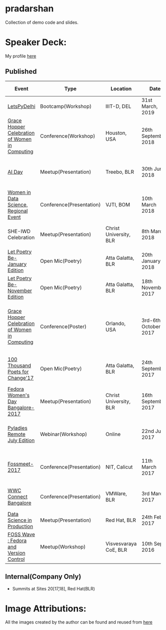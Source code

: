 # pradarshan
Collection of demo code and slides.

# Speaker Deck:
My profile [here](https://speakerdeck.com/_themessier)

## Published

|    Event        |   Type    | Location |  Date   |    Presentation Link   |
|-----------------|-----------|--------|--------|------------|
| [LetsPyDelhi](https://twitter.com/DelhiLetspy) | Bootcamp(Workshop) | IIIT-D, DEL | 31st March, 2019 | [Intro To ML, ML Handson](https://github.com/sara-02/pradarshan/tree/master/IIIT_D)|
| [Grace Hopper Celebration of Women in Computing](https://ghc.anitaborg.org/) | Conference(Workshop) | Houston, USA | 26th September, 2018 | Building Cloud Native Applications |
| [AI Day](https://www.meetup.com/Practical-Data-Science-Workshops-Bangalore/events/251361758/) | Meetup(Presentation) | Treebo, BLR | 30th June 2018 | [Matrix factorization: Gaussian vs Poisson Distribution](https://speakerdeck.com/_themessier/mf-gaussian-vs-poisson) |
| [Women in Data Science, Regional Event](https://sites.google.com/view/wids-mumbai/wids-mumbai-18) | Conference(Presentation) | VJTI, BOM | 10th March 2018 | [Seven Sins of a Data Science Newbie](https://speakerdeck.com/_themessier/seven-sins-of-data-science-newbie) |
| SHE-IWD Celebration | Meetup(Presentation) | Christ University, BLR | 8th March 2018 | [Seven Sins of a Data Science Newbie](https://speakerdeck.com/_themessier/seven-sins-of-data-science-newbie) |
| [Let Poetry Be-January Edition](https://www.facebook.com/letpoetrybe/) | Open Mic(Poetry) | Atta Galatta, BLR | 20th January 2018 | [The Eternal Sunshine Of The Spotless Mind](https://docs.google.com/document/d/e/2PACX-1vRmaWv1LGw-xyOlEZmOIizhKjURzpCtE7_42iUgRhDaZmG6dnHJdFsuIf-m92p7RFwtrRHL77FkjJdR/pub) |
| [Let Poetry Be-November Edition](https://www.facebook.com/events/1086149611520187/) | Open Mic(Poetry) | Atta Galatta, BLR | 18th November 2017 | [Being One of Their Kind](https://themessier.wordpress.com/2017/11/25/being-one-of-their-kind/) |
| [Grace Hopper Celebration of Women in Computing](https://ghc.anitaborg.org/) | Conference(Poster) | Orlando, USA | 3rd-6th October 2017 | [Framework to Extract Context Vectors from Unstructured Data using Big Data Analytics](GHC_17_Poster.pdf) |
| [100 Thousand Poets for Change'17](https://www.facebook.com/events/1920690724846838) | Open Mic(Poetry) | Atta Galatta, BLR | 24th September 2017 | [Be Careful What You Wish For(Poetry Performance)](https://themessier.wordpress.com/2017/09/23/be-careful-what-you-wish-for/) |
| [Fedora Women's Day Bangalore-2017](https://fedoraproject.org/wiki/FWD_Bangalore_2017) | Meetup(Presentation) | Christ University, BLR | 16th September 2017 | [Introduction to Python Pandas for newbies](FWD_17_intro_to_pandas.ipynb) |
| [Pyladies Remote July Edition](https://www.eventbrite.com/e/introduction-to-data-wrangling-with-pandas-with-sarah-masud-tickets-35614660408) | Webinar(Workshop) | Online | 22nd July 2017 | [Introduction to Python Pandas (Intermediate Level)](https://www.youtube.com/watch?v=XZW3mMkQzSg) |
| [Fossmeet-2017](http://www.fossmeet.in/2017/public/#home) | Conference(Presentation) | NIT, Calicut | 11th March 2017 | [The Alice and Bob problem of Open Source Licenses](https://speakerdeck.com/_themessier/fossmeet17-sarah) |
| [WWC Connect Bangalore](https://sites.google.com/view/wwcconnectindia) | Conference(Presentation) | VMWare, BLR | 3rd March 2017 | [Gremlin- The universal graph language](https://speakerdeck.com/_themessier/wwc-connect-blr) |
| [Data Science in Production](https://www.meetup.com/Practical-Data-Science-Workshops-Bangalore/events/237396439/) | Meetup(Presentation) | Red Hat, BLR | 24th Feb 2017 | [Gremlin-python hands-on](https://speakerdeck.com/_themessier/data-science-in-production) |
| [FOSS Wave : Fedora and Version Control](https://www.facebook.com/events/1613713442259619/) | Meetup(Workshop) | Visvesvaraya CoE, BLR | 10th Sept 2016 | [Git and Github](https://speakerdeck.com/_themessier/git-and-github) |

## Internal(Company Only)
- Summits at Sites 20[17,18], Red Hat(BLR)

# Image Attributions:
All the images created by the author can be found and reused from [here](https://github.com/sara-02/khalaq) 
